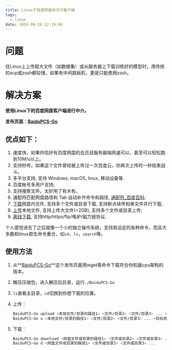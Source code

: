 ```yaml
---
title: Linux下百度网盘命令行客户端
tags:
  - linux
date: 2018-08-28 12:19:04
---
```



# 问题

往Linux上上传超大文件（如数据集）或从服务器上下载训练好的模型时，用传统的scp或zssh都较慢，如果有中间跳板机，更是只能使用zssh。

# 解决方案

**使用Linux下的百度网盘客户端进行中介。**

**发布页面：[BaiduPCS-Go](https://github.com/iikira/BaiduPCS-Go/releases)**

## 优点如下：

1. 速度快，如果你恰好有百度网盘的会员且服务器端网速可以，甚至可以轻松跑到10M/s以上。
2. 支持秒传。如果这个文件曾经被上传过一次百度云，你再次上传时一秒结束战斗。
3. 多平台支持, 支持 Windows, macOS, linux, 移动设备等.
4. 百度帐号多用户支持;
5. 支持搜索文件。太好用了有木有。
6. 通配符匹配网盘路径和 Tab 自动补齐命令和路径, [通配符_百度百科](https://baike.baidu.com/item/%E9%80%9A%E9%85%8D%E7%AC%A6);
7. [下载](https://github.com/iikira/BaiduPCS-Go#%E4%B8%8B%E8%BD%BD%E6%96%87%E4%BB%B6%E7%9B%AE%E5%BD%95)网盘内文件, 支持多个文件或目录下载, 支持断点续传和单文件并行下载;
8. [上传](https://github.com/iikira/BaiduPCS-Go#%E4%B8%8A%E4%BC%A0%E6%96%87%E4%BB%B6%E7%9B%AE%E5%BD%95)本地文件, 支持上传大文件(>2GB), 支持多个文件或目录上传;
9. [离线下载](https://github.com/iikira/BaiduPCS-Go#%E7%A6%BB%E7%BA%BF%E4%B8%8B%E8%BD%BD), 支持http/https/ftp/电驴/磁力链协议.

个人感觉进去了之后就像一个小的独立操作系统，支持其设定的各种命令，而且大多数和linux原生命令重合，如`cd`，`ls`，`search`等。

## 使用方法

1. 从**[BaiduPCS-Go](https://github.com/iikira/BaiduPCS-Go/releases)**这个发布页面用wget等命令下载符合你机器cpu架构的版本。

2. 解压压缩包，进入解压后目录，运行`./BaiduPCS-Go`

3. `ls`查看主目录，`cd`切换到你想下载的位置。

4. 上传：

   ```bash
   BaiduPCS-Go upload <本地文件/目录的路径1> <文件/目录2> <文件/目录3> ... <目标目录>
   BaiduPCS-Go u <本地文件/目录的路径1> <文件/目录2> <文件/目录3> ... <目标目录>
   ```

5. 下载：

   ```bash
   BaiduPCS-Go download <网盘文件或目录的路径1> <文件或目录2> <文件或目录3> ...
   BaiduPCS-Go d <网盘文件或目录的路径1> <文件或目录2> <文件或目录3> ...
   ```
